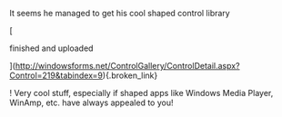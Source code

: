 It seems he managed to get his cool shaped control library 
				  
[
						  
finished and uploaded
				  
](http://windowsforms.net/ControlGallery/ControlDetail.aspx?Control=219&tabindex=9){.broken_link} 
				  
! Very cool stuff, especially if shaped apps like Windows Media Player, WinAmp, etc. have always appealed to you!